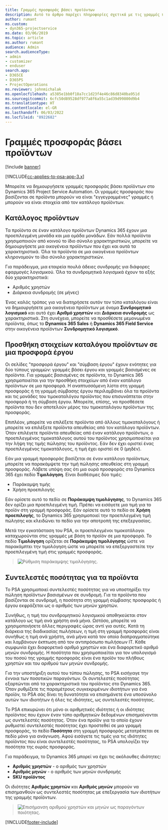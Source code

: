 ```yaml
---
title: Γραμμές προσφοράς βάσει προϊόντων
description: Αυτό το άρθρο παρέχει πληροφορίες σχετικά με τις γραμμές προσφοράς βάσει προϊόντων.
author: rumant
ms.custom:
- dyn365-projectservice
ms.date: 03/06/2019
ms.topic: article
ms.author: rumant
audience: Admin
search.audienceType:
- admin
- customizer
- enduser
search.app:
- D365CE
- D365PS
- ProjectOperations
ms.reviewer: johnmichalak
ms.openlocfilehash: a5385e1bb0f18a7cc1d23f4e46c86d8340ba951d
ms.sourcegitcommit: 6cfc50d89528df977a8f6a55c1ad39d99800d9b4
ms.translationtype: HT
ms.contentlocale: el-GR
ms.lasthandoff: 06/03/2022
ms.locfileid: "8922682"
---
```

# <a name="product-based-quote-lines"></a>Γραμμές προσφοράς βάσει προϊόντων

[!include [banner](../includes/psa-now-project-operations.md)]

[!INCLUDE[cc-applies-to-psa-app-3.x](../includes/cc-applies-to-psa-app-3x.md)]


Μπορείτε να δημιουργήσετε γραμμές προσφοράς βάσει προϊόντων στο Dynamics 365 Project Service Automation. Οι γραμμές προσφοράς που βασίζονται σε προϊόντα μπορούν να είναι "εγγεγραμμένες" γραμμές ή μπορούν να είναι στοιχεία από τον κατάλογο προϊόντων.

## <a name="product-catalog"></a>Κατάλογος προϊόντων

Τα προϊόντα σε έναν κατάλογο προϊόντων Dynamics 365 έχουν μια προεπιλεγμένη μονάδα και μια ομάδα μονάδων. Εάν πολλά προϊόντα χρησιμοποιούν από κοινού το ίδιο σύνολο χαρακτηριστικών, μπορείτε να δημιουργήσετε μια οικογένεια προϊόντων που έχει και αυτά τα χαρακτηριστικά. Όλα τα προϊόντα σε μια οικογένεια προϊόντων κληρονομούν το ίδιο σύνολο χαρακτηριστικών.

Για παράδειγμα, μια εταιρεία πουλά άδειες συνδρομής για διάφορες εφαρμογές λογισμικού. Όλα τα συνδρομητικά λογισμικά έχουν τα εξής δύο χαρακτηριστικά:

- Αριθμός χρηστών 
- Διάρκεια συνδρομής (σε μήνες)

Ένας καλός τρόπος για να διατηρήσετε αυτόν τον τύπο καταλόγου είναι να δημιουργήσετε μια οικογένεια προϊόντων με όνομα **Συνδρομητικό λογισμικό** και αυτό έχει **Αριθμό χρηστών** και **Διάρκεια συνδρομής** ως χαρακτηριστικά. Στη συνέχεια, μπορείτε να προσθέσετε μεμονωμένα προϊόντα, όπως το **Dynamics 365 Sales** ή **Dynamics 365 Field Service** στην οικογένεια προϊόντων **Συνδρομητικό λογισμικό**.

## <a name="adding-product-catalog-items-to-a-project-quote"></a>Προσθήκη στοιχείων καταλόγου προϊόντων σε μια προσφορά έργου

Οι σελίδες "προσφορά έργου" και "σύμβαση έργου" έχουν ενότητες για δύο τύπους γραμμών: γραμμές βάσει έργου και γραμμές βασισμένες σε προϊόντα. Για γραμμές βασισμένες σε προϊόντα, το Dynamics 365 χρησιμοποιείται για την προσθήκη στοιχείων από έναν κατάλογο προϊόντων σε μια προσφορά. Η αναπτυσσόμενη λίστα στη γραμμή προσφοράς ή τη γραμμή σύμβασης έργου περιλαμβάνει όλα τα προϊόντα και τις μονάδες του τιμοκαταλόγου προϊόντος που επισυνάπτεται στην προσφορά ή τη σύμβαση έργου. Μπορείτε, επίσης, να προσθέσετε προϊόντα που δεν αποτελούν μέρος του τιμοκαταλόγου προϊόντων της προσφοράς.

Επιπλέον, μπορείτε να επιλέξετε προϊόντα από άλλους τιμοκαταλόγους ή μπορείτε να επιλέξετε προϊόντα απευθείας από τον κατάλογο προϊόντων. Όταν επιλέγετε προϊόντα απευθείας από έναν κατάλογο προϊόντων, ο προεπιλεγμένος τιμοκατάλογος αυτού του προϊόντος χρησιμοποιείται για την λήψη της τιμής πώλησης του προϊόντος. Εάν δεν έχει οριστεί ένας προεπιλεγμένος τιμοκατάλογος, η τιμή έχει οριστεί σε 0 (μηδέν).

Εάν μια γραμμή προσφοράς βασίζεται σε έναν κατάλογο προϊόντων, μπορείτε να παρακάμψετε την τιμή πώλησης απευθείας στη γραμμή προσφοράς. Λάβετε υπόψη σας ότι μια ουρά προσφοράς στο Dynamics 365 έχει πεδίο **Τιμολόγηση**. Είναι διαθέσιμες δύο τιμές:

- Παράκαμψη τιμής  
- Χρήση προεπιλογής

Εάν ορίσετε αυτό το πεδίο σε **Παράκαμψη τιμολόγησης**, το Dynamics 365 δεν ορίζει μια προεπιλεγμένη τιμή. Πρέπει να εισάγετε μια τιμή για το προϊόν στη γραμμή προσφοράς. Εάν ορίσετε αυτό το πεδίο σε **Χρήση προεπιλογής**, το Dynamics 365 χρησιμοποιεί την προεπιλεγμένη τιμή πώλησης και κλειδώνει το πεδίο για την αποτροπή της επεξεργασίας.

Μετά την εγκατάσταση του PSA, οι προεπιλεγμένοι τιμοκατάλογοι καταχωρούνται στις γραμμές με βάση το προϊόν σε μια προσφορά. Το πεδίο **Τιμολόγηση** ορίζεται σε **Παράκαμψη τιμολόγησης** ώστε να παρακάμπτει την τιμολόγηση ώστε να μπορείτε να επεξεργαστείτε την προεπιλεγμένη τιμή στις γραμμές προσφοράς.

> ![Ρύθμιση παράκαμψης τιμολόγησης.](media/basic-guide-10.png)
 
## <a name="quantity-factors-for-products"></a>Συντελεστές ποσότητας για τα προϊόντα

Το PSA χρησιμοποιεί συντελεστές ποσότητας για να υποστηρίξει την πώληση προϊόντων βασισμένων σε συνδρομή. Για τα προϊόντα που βασίζονται σε συνδρομή, η ποσότητα στη γραμμή σύμβασης προσφοράς ή έργου εκφράζεται ως ο αριθμός των μηνών χρηστών.

Συνήθως, η τιμή του συνδρομητικού λογισμικού αποθηκεύεται στον κατάλογο ως τιμή ανά χρήστη ανά μήνα. Ωστόσο, μπορείτε να χρησιμοποιήσετε άλλες περιγραφές ώρας αντί για αυτές. Κατά τη διάρκεια της διαδικασίας πωλήσεων, η τιμή στη γραμμή προσφοράς είναι συνήθως η τιμή ανά χρήστη, ανά μήνα κατά τον οποίο διαπραγματεύτηκε και λαμβάνουν έκπτωση από τον αντιπρόσωπο πωλήσεων IT. Κάθε συμφωνία έχει διαφορετικό αριθμό χρηστών και ένα διαφορετικό αριθμό μηνών συνδρομής. Η ποσότητα που χρησιμοποιείται για τον υπολογισμό του ποσού της γραμμής προσφοράς είναι ένα προϊόν του πλήθους χρηστών και του αριθμού των μηνών συνδρομής.

Για την υποστήριξη αυτού του τύπου πώλησης, το PSA εισήγαγε την έννοια των ποσοτικών παραγόντων. Οι συντελεστές ποσότητας εξαρτώνται από τα χαρακτηριστικά του προϊόντος στο Dynamics 365. Όταν ρυθμίζετε τις παραμέτρους συγκεκριμένων ιδιοτήτων για ένα προϊόν, το PSA σάς δίνει τη δυνατότητα να επισημάνετε ένα υποσύνολο αυτών των ιδιοτήτων ή όλες τις ιδιότητες, ως συντελεστές ποσότητας.

Το PSA επικυρώνει ότι μόνο οι αριθμητικές ιδιότητες ή οι ιδιότητες προϊόντος που έχουν έναν τύπο αριθμητικών δεδομένων επισημαίνονται ως συντελεστές ποσότητας. Όταν ένα προϊόν για το οποίο έχουν ρυθμιστεί συντελεστές ποσότητας έχει προστεθεί σε μια γραμμή προσφοράς, το πεδίο **Ποσότητα** στη γραμμή προσφοράς μετατρέπεται σε πεδίο μόνο για ανάγνωση. Αφού εισάγετε τις τιμές για τις ιδιότητες προϊόντος που είναι συντελεστές ποσότητας, το PSA υπολογίζει την ποσότητα της ουράς προσφοράς.

Για παράδειγμα, το Dynamics 365 μπορεί να έχει τις ακόλουθες ιδιότητες: 

- **Αριθμός χρηστών** - ο αριθμός των χρηστών 
- **Αριθμός μηνών** - ο αριθμός των μηνών συνδρομής
- **SKU προϊόντος** 

Οι ιδιότητες **Αριθμός χρηστών** και **Αριθμός μηνών** μπορούν να επισημανθούν ως συντελεστές ποσότητας με επεξεργασία των ιδιοτήτων της γραμμής προϊόντων. 

> ![Επισήμανση αριθμού χρηστών και μηνών ως παραγόντων ποιότητας.](media/basic-guide-11.png)
 


[!INCLUDE[footer-include](../includes/footer-banner.md)]

